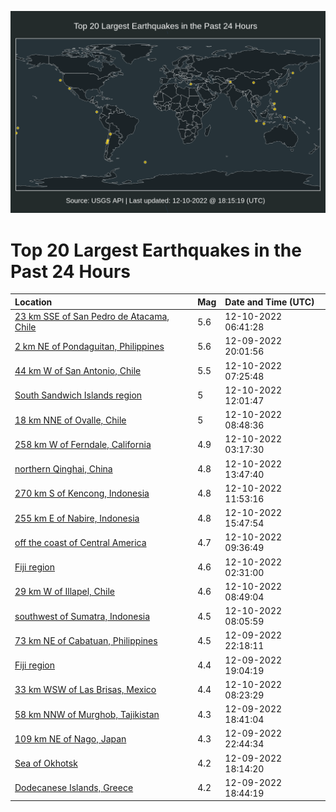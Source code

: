 ![Map](./map.png)

# Top 20 Largest Earthquakes in the Past 24 Hours

| Location | Mag | Date and Time (UTC) |
|:---|:---|:---|
| [23 km SSE of San Pedro de Atacama, Chile](https://earthquake.usgs.gov/earthquakes/eventpage/us6000j8cw) | 5.6 | 12-10-2022 06:41:28 |
| [2 km NE of Pondaguitan, Philippines](https://earthquake.usgs.gov/earthquakes/eventpage/us6000j88f) | 5.6 | 12-09-2022 20:01:56 |
| [44 km W of San Antonio, Chile](https://earthquake.usgs.gov/earthquakes/eventpage/us6000j8d7) | 5.5 | 12-10-2022 07:25:48 |
| [South Sandwich Islands region](https://earthquake.usgs.gov/earthquakes/eventpage/us6000j8es) | 5 | 12-10-2022 12:01:47 |
| [18 km NNE of Ovalle, Chile](https://earthquake.usgs.gov/earthquakes/eventpage/us6000j8dy) | 5 | 12-10-2022 08:48:36 |
| [258 km W of Ferndale, California](https://earthquake.usgs.gov/earthquakes/eventpage/us6000j8c6) | 4.9 | 12-10-2022 03:17:30 |
| [northern Qinghai, China](https://earthquake.usgs.gov/earthquakes/eventpage/us6000j8f7) | 4.8 | 12-10-2022 13:47:40 |
| [270 km S of Kencong, Indonesia](https://earthquake.usgs.gov/earthquakes/eventpage/us6000j8ep) | 4.8 | 12-10-2022 11:53:16 |
| [255 km E of Nabire, Indonesia](https://earthquake.usgs.gov/earthquakes/eventpage/us6000j8fu) | 4.8 | 12-10-2022 15:47:54 |
| [off the coast of Central America](https://earthquake.usgs.gov/earthquakes/eventpage/us6000j8e7) | 4.7 | 12-10-2022 09:36:49 |
| [Fiji region](https://earthquake.usgs.gov/earthquakes/eventpage/us6000j8br) | 4.6 | 12-10-2022 02:31:00 |
| [29 km W of Illapel, Chile](https://earthquake.usgs.gov/earthquakes/eventpage/us6000j8e1) | 4.6 | 12-10-2022 08:49:04 |
| [southwest of Sumatra, Indonesia](https://earthquake.usgs.gov/earthquakes/eventpage/us6000j8dj) | 4.5 | 12-10-2022 08:05:59 |
| [73 km NE of Cabatuan, Philippines](https://earthquake.usgs.gov/earthquakes/eventpage/us6000j8ag) | 4.5 | 12-09-2022 22:18:11 |
| [Fiji region](https://earthquake.usgs.gov/earthquakes/eventpage/us6000j883) | 4.4 | 12-09-2022 19:04:19 |
| [33 km WSW of Las Brisas, Mexico](https://earthquake.usgs.gov/earthquakes/eventpage/us6000j8dw) | 4.4 | 12-10-2022 08:23:29 |
| [58 km NNW of Murghob, Tajikistan](https://earthquake.usgs.gov/earthquakes/eventpage/us6000j87v) | 4.3 | 12-09-2022 18:41:04 |
| [109 km NE of Nago, Japan](https://earthquake.usgs.gov/earthquakes/eventpage/us6000j8am) | 4.3 | 12-09-2022 22:44:34 |
| [Sea of Okhotsk](https://earthquake.usgs.gov/earthquakes/eventpage/us6000j87p) | 4.2 | 12-09-2022 18:14:20 |
| [Dodecanese Islands, Greece](https://earthquake.usgs.gov/earthquakes/eventpage/us6000j87w) | 4.2 | 12-09-2022 18:44:19 |
